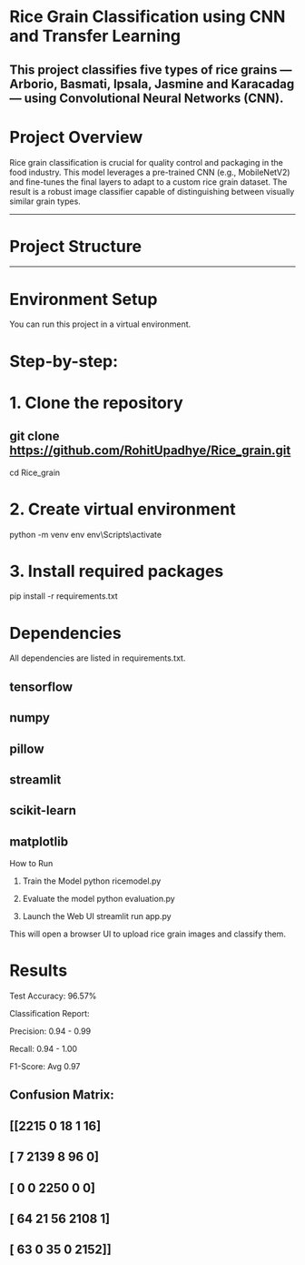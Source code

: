 # Rice Grain Classification using CNN and Transfer Learning

This project classifies five types of rice grains — Arborio, Basmati, Ipsala, Jasmine and Karacadag — using Convolutional Neural Networks (CNN). 
---

# Project Overview

Rice grain classification is crucial for quality control and packaging in the food industry. This model leverages a pre-trained CNN (e.g., MobileNetV2) and fine-tunes the final layers to adapt to a custom rice grain dataset. The result is a robust image classifier capable of distinguishing between visually similar grain types.

---

# Project Structure

---

# Environment Setup

You can run this project in a virtual environment.

# Step-by-step:


# 1. Clone the repository
git clone https://github.com/RohitUpadhye/Rice_grain.git
---
cd Rice_grain

# 2. Create virtual environment
python -m venv env
env\Scripts\activate

# 3. Install required packages
pip install -r requirements.txt

#  Dependencies
All dependencies are listed in requirements.txt. 

tensorflow
---
numpy
---
pillow
---
streamlit
---
scikit-learn
---
matplotlib
---


How to Run
1. Train the Model
python ricemodel.py

2. Evaluate the model
python evaluation.py

3. Launch the Web UI
streamlit run app.py

This will open a browser UI to upload rice grain images and classify them.

# Results
Test Accuracy: 96.57%

Classification Report:

Precision: 0.94 - 0.99

Recall: 0.94 - 1.00

F1-Score: Avg 0.97

Confusion Matrix:
---
[[2215  0   18    1   16]
---
 [   7 2139    8   96    0]
 ---
 [   0    0 2250    0    0]
 ---
 [  64   21   56 2108    1]
 ---
 [  63    0   35    0 2152]]
---


